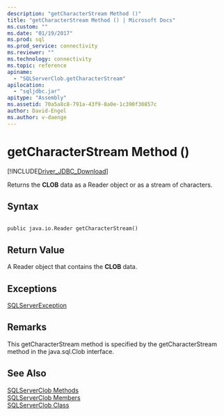 ```yaml
---
description: "getCharacterStream Method ()"
title: "getCharacterStream Method () | Microsoft Docs"
ms.custom: ""
ms.date: "01/19/2017"
ms.prod: sql
ms.prod_service: connectivity
ms.reviewer: ""
ms.technology: connectivity
ms.topic: reference
apiname: 
  - "SQLServerClob.getCharacterStream"
apilocation: 
  - "sqljdbc.jar"
apitype: "Assembly"
ms.assetid: 70a5a8c8-791a-43f9-8a0e-1c390f30857c
author: David-Engel
ms.author: v-daenge
---
```

# getCharacterStream Method ()
[!INCLUDE[Driver_JDBC_Download](../../../includes/driver_jdbc_download.md)]

  Returns the **CLOB** data as a Reader object or as a stream of characters.  
  
## Syntax  
  
```  
  
public java.io.Reader getCharacterStream()  
```  
  
## Return Value  
 A Reader object that contains the **CLOB** data.  
  
## Exceptions  
 [SQLServerException](../../../connect/jdbc/reference/sqlserverexception-class.md)  
  
## Remarks  
 This getCharacterStream method is specified by the getCharacterStream method in the java.sql.Clob interface.  
  
## See Also  
 [SQLServerClob Methods](../../../connect/jdbc/reference/sqlserverclob-methods.md)   
 [SQLServerClob Members](../../../connect/jdbc/reference/sqlserverclob-members.md)   
 [SQLServerClob Class](../../../connect/jdbc/reference/sqlserverclob-class.md)  
  
  
